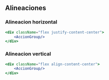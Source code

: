 ## Alineaciones
### Alineacion horizontal
```jsx
<div className="flex justify-content-center">
    <AccionGroup/>
</div>
```
### Alineacion vertical
```jsx
<div className="flex align-content-center">
    <AccionGroup/>
</div>
```
